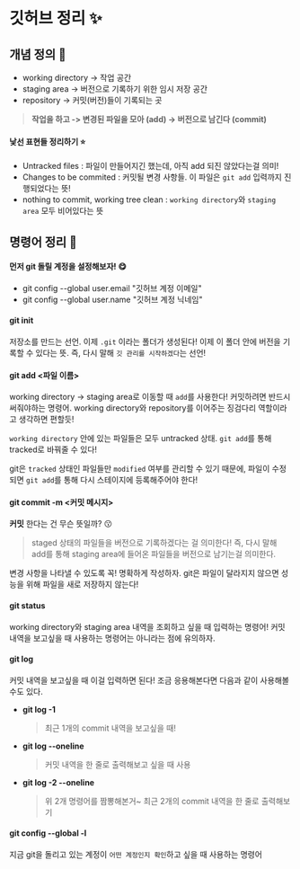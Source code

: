 # 깃허브 정리 ✨

## 개념 정의 👻
- working directory -> 작업 공간
- staging area -> 버전으로 기록하기 위한 임시 저장 공간
- repository -> 커밋(버전)들이 기록되는 곳

> **작업을 하고 -> 변경된 파일을 모아 (add) → 버전으로 남긴다 (commit)**


#### 낯선 표현들 정리하기 ⭐
- Untracked files : 파일이 만들어지긴 했는데, 아직 add 되진 않았다는걸 의미!
- Changes to be commited : 커밋될 변경 사항들. 이 파일은 `git add` 입력까지 진행되었다는 뜻!
- nothing to commit, working tree clean : `working directory`와 `staging area` 모두 비어있다는 뜻

## 명령어 정리 📝

#### 먼저 git 돌릴 계정을 설정해보자! 😋
- git config --global user.email "깃허브 계정 이메일"
- git config --global user.name "깃허브 계정 닉네임"

#### git init
저장소를 만드는 선언. 이제 `.git` 이라는 폴더가 생성된다! 이제 이 폴더 안에 버전을 기록할 수 있다는 뜻. 즉, 다시 말해 `깃 관리를 시작하겠다`는 선언!

#### git add <파일 이름>
working directory -> staging area로 이동할 때 `add`를 사용한다! 커밋하려면 반드시 써줘야하는 명령어. working directory와 repository를 이어주는 징검다리 역할이라고 생각하면 편할듯!

`working directory` 안에 있는 파일들은 모두 untracked 상태. `git add`를 통해 tracked로 바꿔줄 수 있다!

git은 `tracked` 상태인 파일들만 `modified` 여부를 관리할 수 있기 때문에, 파일이 수정되면 `git add`를 통해 다시 스테이지에 등록해주어야 한다!

#### git commit -m <커밋 메시지>
**커밋** 한다는 건 무슨 뜻일까? 😗
> staged 상태의 파일들을 버전으로 기록하겠다는 걸 의미한다! 즉, 다시 말해 add를 통해 staging area에 들어온 파일들을 버전으로 남기는걸 의미한다.

변경 사항을 나타낼 수 있도록 꼭! 명확하게 작성하자.
git은 파일이 달라지지 않으면 성능을 위해 파일을 새로 저장하지 않는다!

#### git status
working directory와 staging area 내역을 조회하고 싶을 때 입력하는 명령어! 커밋 내역을 보고싶을 때 사용하는 명령어는 아니라는 점에 유의하자.

#### git log
커밋 내역을 보고싶을 때 이걸 입력하면 된다! 조금 응용해본다면 다음과 같이 사용해볼 수도 있다.
- **git log -1**
    > 최근 1개의 commit 내역을 보고싶을 때!
- **git log --oneline**
    > 커밋 내역을 한 줄로 출력해보고 싶을 때 사용
- **git log -2 --oneline**
    > 위 2개 명령어를 짬뽕해본거~
    > 최근 2개의 commit 내역을 한 줄로 출력해보기

#### git config --global -l
지금 git을 돌리고 있는 계정이 `어떤 계정인지 확인`하고 싶을 때 사용하는 명령어